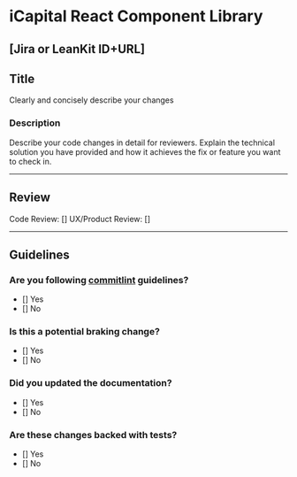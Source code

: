 # iCapital React Component Library

## [Jira or LeanKit ID+URL]

## Title

Clearly and concisely describe your changes

### Description

Describe your code changes in detail for reviewers. Explain the technical solution you have provided and how it achieves the fix or feature you want to check in.

---

## Review

Code Review: []
UX/Product Review: []

---

## Guidelines

### Are you following [commitlint](https://github.com/conventional-changelog/commitlint) guidelines?

- [] Yes
- [] No

### Is this a potential braking change?

- [] Yes
- [] No

### Did you updated the documentation?

- [] Yes
- [] No

### Are these changes backed with tests?

- [] Yes
- [] No
